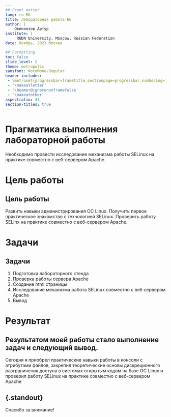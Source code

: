 ```yaml
---
## Front matter
lang: ru-RU
title: Лабораторная работа №6
author: |
	Овениязов Артур
institute: |
	 RUDN University, Moscow, Russian Federation
date: Ноябрь, 2021 Москва

## Formatting
toc: false
slide_level: 2
theme: metropolis
sansfont: NotoMono-Regular
header-includes: 
 - \metroset{progressbar=frametitle,sectionpage=progressbar,numbering=fraction}
 - '\makeatletter'
 - '\beamer@ignorenonframefalse'
 - '\makeatother'
aspectratio: 43
section-titles: true
---
```


# Прагматика выполнения лабораторной работы

Необходимо провести исследование механизма работы SELinux на практике совместно с веб-сервером Apache.

# Цель работы

## Цель работы

Развить навыки администрирования ОС Linux. Получить первое практическое знакомство с технологией SELinux.
Проверить работу SELinx на практике совместно с веб-сервером Apache.
# Задачи


## Задачи

1. Подготовка лабораторного стенда
2. Проверка работы сервера Apache
3. Создание html страницы
4. Исследование механизма работа SELinux совместно с веб сервером Apache
5. Вывод

# Результат

## Результатом моей работы стало выполнение задач и следующий вывод.

Сегодня я приобрел практические навыки работы в консоли с атрибутами файлов, закрепил теоретические основы дискреционного разграничения доступа в 
системах открытым кодом на базе ОС Linux и проверил работу SELinux на практике совместно с веб-сервером Apache

## {.standout}

Спасибо за внимание!